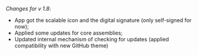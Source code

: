 _Changes for v 1.8_:
- App got the scalable icon and the digital signature (only self-signed for now);
- Applied some updates for core assemblies;
- Updated internal mechanism of checking for updates (applied compatibility with new GitHub theme)
